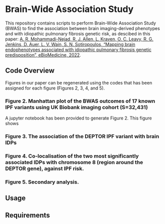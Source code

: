 # Brain-Wide Association Study

This repository contains scripts to perform Brain-Wide Association Study (BWAS) to find the association between brain imaging-derived phenotypes and with idiopathic pulmonary fibrosis genetic risk, as descibed in this paper: [A. R. Mohammadi-Nejad, R. J. Allen, L. Kraven, O. C. Leavy, R. G. Jenkins, D. Auer, L. V. Wain, S. N. Sotiropoulos, “Mapping brain endophenotypes associated with idiopathic pulmonary fibrosis genetic predisposition”, eBioMedicine, 2022][paper-eBioMed-link].

## Code Overview

Figures in our paper can be regenerated using the codes that has been assigned for each figure (Figures 2, 3, 4, and 5).

### Figure 2. Manhattan plot of the BWAS outcomes of 17 known IPF variants using UK Biobank imaging cohort (S=32,431)
A jupyter notebook has been provided to generate Figure 2. This figure shows 

### Figure 3. The association of the DEPTOR IPF variant with brain IDPs

### Figure 4. Co-localisation of the two most significantly associated IDPs with chromosome 8 (region around the DEPTOR gene), against IPF risk.

### Figure 5. Secondary analysis.

## Usage

## Requirements

<!-- References -->

[paper-eBioMed-link]: https://www.sciencedirect.com/science/article/pii/S2352396422005382
